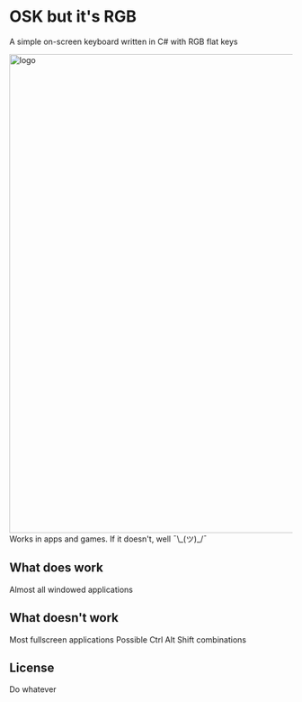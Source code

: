 # OSK but it's RGB
A simple on-screen keyboard written in C# with RGB flat keys

<img src="https://raw.githubusercontent.com/iliyalesani/OSKRGB/main/oskrgbwow.jpg" width="850" alt="logo">
Works in apps and games. If it doesn't, well ¯\_(ツ)_/¯

## What does work
Almost all windowed applications

## What doesn't work
Most fullscreen applications
Possible Ctrl Alt Shift combinations

## License
Do whatever